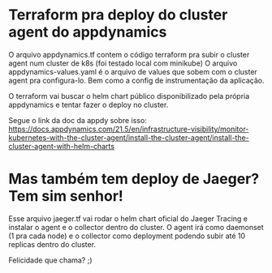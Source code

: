 # Terraform pra deploy do cluster agent do appdynamics

O arquivo appdynamics.tf contem o código terraform pra subir o cluster agent num cluster de k8s (foi testado local com minikube)
O arquivo appdynamics-values.yaml é o arquivo de values que sobem com o cluster agent pra configura-lo. Bem como a config de instrumentação da aplicação.

O terraform vai buscar o helm chart público disponibilizado pela própria appdynamics e tentar fazer o deploy no cluster.

Segue o link da doc da appdy sobre isso:
https://docs.appdynamics.com/21.5/en/infrastructure-visibility/monitor-kubernetes-with-the-cluster-agent/install-the-cluster-agent/install-the-cluster-agent-with-helm-charts

# Mas também tem deploy de Jaeger? Tem sim senhor!

Esse arquivo jaeger.tf vai rodar o helm chart oficial do Jaeger Tracing e instalar o agent e o collector dentro do cluster. O agent irá como daemonset (1 pra cada node) e o collector como deployment podendo subir até 10 replicas dentro do cluster.

Felicidade que chama? ;)